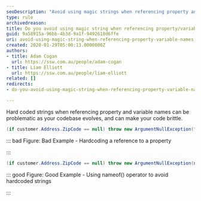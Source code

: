 ```yaml
---
seoDescription: "Avoid using magic strings when referencing property and variable names, instead use nameof() operator to keep your code concise and maintainable."
type: rule
archivedreason: 
title: Do you avoid using magic string when referencing property/variable names
guid: 9a58915a-96bb-4b3d-9a1f-9492610d6ffe
uri: avoid-using-magic-string-when-referencing-property-variable-names
created: 2020-01-29T05:00:13.0000000Z
authors:
- title: Adam Cogan
  url: https://ssw.com.au/people/adam-cogan
- title: Liam Elliott
  url: https://ssw.com.au/people/liam-elliott
related: []
redirects:
- do-you-avoid-using-magic-string-when-referencing-property-variable-names

---
```


Hard coded strings when referencing property and variable names can be problematic as your codebase evolves, and can make your code brittle.

<!--endintro-->

```csharp
(if customer.Address.ZipCode == null) throw new ArgumentNullException("ZipCode");
```

::: bad
Figure: Bad Example - Hardcoding a reference to a property

:::


```csharp
(if customer.Address.ZipCode == null) throw new ArgumentNullException(nameof(customer.Address.ZipCode));
```

::: good
Figure: Good Example - Using nameof() operator to avoid hardcoded strings

:::
